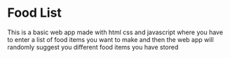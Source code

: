 # Food List

This is a basic web app made with html css and javascript where you have to enter a 
list of food items you want to make and then the web app will randomly suggest you
different food items you have stored
